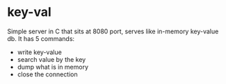 # key-val

Simple server in C that sits at 8080 port, serves like in-memory key-value db. It has 5 commands: 
 * write key-value 
 * search value by the key
 * dump what is in memory
 * close the connection